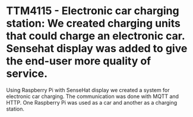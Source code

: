 # TTM4115 - Electronic car charging station: We created charging units that could charge an electronic car. Sensehat display was added to give the end-user more quality of service.
Using Raspberry Pi with SenseHat display we created a system for electronic car charging. The communication was done with MQTT and HTTP. One Raspberry Pi was used as a car and another as a charging station.
